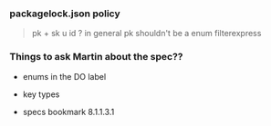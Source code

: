 ### packagelock.json policy

<!--delete packalock.json options -->
<!--and npm install it again-->

<!--adding a enum for a that will have a set options-->
<!-- pksk -->

> pk + sk
> u id ?
> in general pk shouldn't be a enum
> filterexpress

### Things to ask Martin about the spec??

- enums in the DO label
- key types

- specs bookmark 8.1.1.3.1
